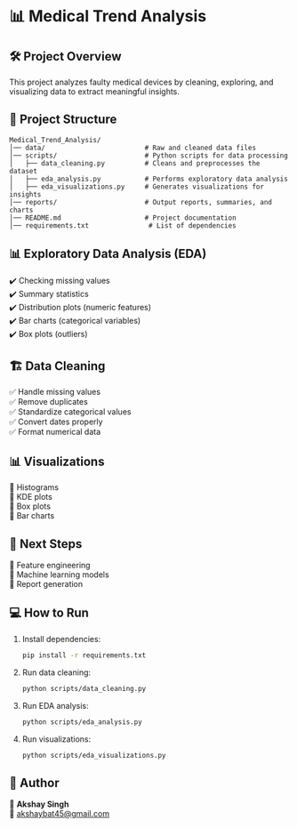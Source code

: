 
# 📊 Medical Trend Analysis

## 🛠️ Project Overview  
This project analyzes faulty medical devices by cleaning, exploring, and visualizing data to extract meaningful insights.

## 📂 Project Structure  
```
Medical_Trend_Analysis/
│── data/                         # Raw and cleaned data files
│── scripts/                      # Python scripts for data processing
│   ├── data_cleaning.py          # Cleans and preprocesses the dataset
│   ├── eda_analysis.py           # Performs exploratory data analysis
│   ├── eda_visualizations.py     # Generates visualizations for insights
│── reports/                      # Output reports, summaries, and charts
│── README.md                     # Project documentation
│── requirements.txt               # List of dependencies
```

## 📊 Exploratory Data Analysis (EDA)  
✔️ Checking missing values  
✔️ Summary statistics  
✔️ Distribution plots (numeric features)  
✔️ Bar charts (categorical variables)  
✔️ Box plots (outliers)  

## 🏗️ Data Cleaning  
✅ Handle missing values  
✅ Remove duplicates  
✅ Standardize categorical values  
✅ Convert dates properly  
✅ Format numerical data  

## 📊 Visualizations  
📌 Histograms  
📌 KDE plots  
📌 Box plots  
📌 Bar charts  

## 🚀 Next Steps  
🔹 Feature engineering  
🔹 Machine learning models  
🔹 Report generation  

## 💻 How to Run  
1. Install dependencies:  
   ```bash
   pip install -r requirements.txt
   ```
2. Run data cleaning:  
   ```bash
   python scripts/data_cleaning.py
   ```
3. Run EDA analysis:  
   ```bash
   python scripts/eda_analysis.py
   ```
4. Run visualizations:  
   ```bash
   python scripts/eda_visualizations.py
   ```

## 📢 Author  
👤 **Akshay Singh**  
📧 akshaybat45@gmail.com  
